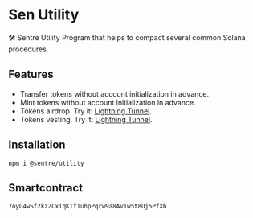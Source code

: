 # Sen Utility

🛠 Sentre Utility Program that helps to compact several common Solana procedures.

## Features

- Transfer tokens without account initialization in advance.
- Mint tokens without account initialization in advance.
- Tokens airdrop. Try it: [Lightning Tunnel](https://hub.sentre.io/app/lightning_tunnel?autoInstall=true).
- Tokens vesting. Try it: [Lightning Tunnel](https://hub.sentre.io/app/lightning_tunnel?autoInstall=true).

## Installation

```
npm i @sentre/utility
```

## Smartcontract

```
7oyG4wSf2kz2CxTqKTf1uhpPqrw9a8Av1w5t8Uj5PfXb
```
